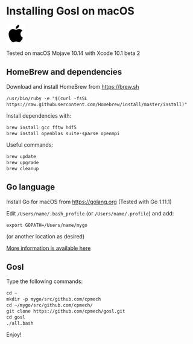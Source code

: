 # Installing Gosl on macOS

<div id="container">
<p>
<a href="https://github.com/cpmech/gosl/blob/master/doc/InstallationOnMacOS.md"><img src="icon-macos.png"></a>
</p>
</div>

Tested on macOS Mojave 10.14 with Xcode 10.1 beta 2
 
## HomeBrew and dependencies

Download and install HomeBrew from https://brew.sh

```
/usr/bin/ruby -e "$(curl -fsSL https://raw.githubusercontent.com/Homebrew/install/master/install)"
```

Install dependencies with:

```
brew install gcc fftw hdf5
brew install openblas suite-sparse openmpi
```

Useful commands:
```
brew update
brew upgrade
brew cleanup
```

## Go language

Install Go for macOS from https://golang.org (Tested with Go 1.11.1)

Edit `/Users/name/.bash_profile` (or `/Users/name/.profile`) and add:

```
export GOPATH=/Users/name/mygo
```

(or another location as desired)

[More information is available here](https://github.com/cpmech/gosl/blob/master/doc/InstallAndTestGo.md)

## Gosl
 
Type the following commands:

```
cd ~
mkdir -p mygo/src/github.com/cpmech
cd ~/mygo/src/github.com/cpmech/
git clone https://github.com/cpmech/gosl.git
cd gosl
./all.bash
```

Enjoy!
